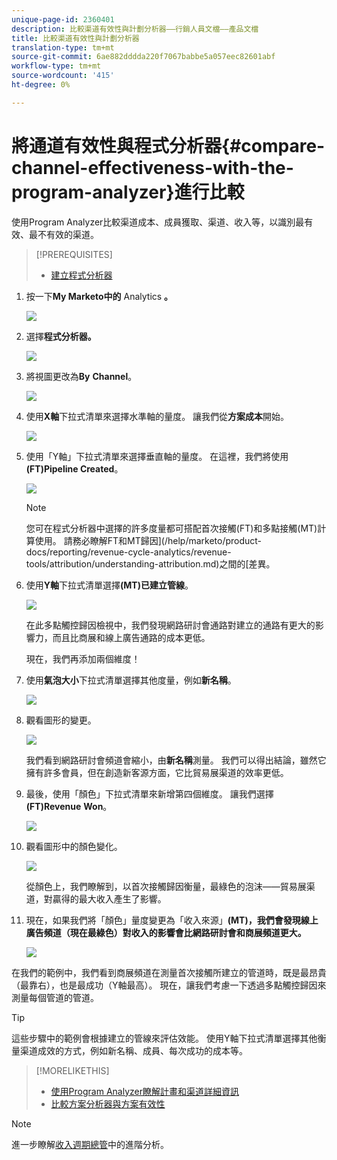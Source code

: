 ```yaml
---
unique-page-id: 2360401
description: 比較渠道有效性與計劃分析器——行銷人員文檔——產品文檔
title: 比較渠道有效性與計劃分析器
translation-type: tm+mt
source-git-commit: 6ae882dddda220f7067babbe5a057eec82601abf
workflow-type: tm+mt
source-wordcount: '415'
ht-degree: 0%

---
```



# 將通道有效性與程式分析器{#compare-channel-effectiveness-with-the-program-analyzer}進行比較

使用Program Analyzer比較渠道成本、成員獲取、渠道、收入等，以識別最有效、最不有效的渠道。

>[!PREREQUISITES]
>
>* [建立程式分析器](create-a-program-analyzer.md)


1. 按一下&#x200B;**My Marketo中的** Analytics **。**

   ![](assets/image2014-9-17-18-3a36-3a13.png)

1. 選擇&#x200B;**程式分析器。**

   ![](assets/image2014-9-17-18-3a36-3a40.png)

1. 將視圖更改為&#x200B;**By** **Channel**。

   ![](assets/image2014-9-17-18-3a36-3a59.png)

1. 使用&#x200B;**X軸**&#x200B;下拉式清單來選擇水準軸的量度。 讓我們從&#x200B;**方案成本**&#x200B;開始。

   ![](assets/image2014-9-17-18-3a37-3a7.png)

1. 使用「Y軸」下拉式清單來選擇垂直軸的量度。 在這裡，我們將使用&#x200B;**(FT)Pipeline Created**。

   ![](assets/image2014-9-17-18-3a37-3a50.png)

   >[!NOTE]
   >
   >您可在程式分析器中選擇的許多度量都可搭配首次接觸(FT)和多點接觸(MT)計算使用。 請務必瞭解FT和MT歸因](/help/marketo/product-docs/reporting/revenue-cycle-analytics/revenue-tools/attribution/understanding-attribution.md)之間的[差異。

1. 使用&#x200B;**Y軸**&#x200B;下拉式清單選擇&#x200B;**(MT)已建立管線**。

   ![](assets/image2014-9-17-18-3a39-3a5.png)

   在此多點觸控歸因檢視中，我們發現網路研討會通路對建立的通路有更大的影響力，而且比商展和線上廣告通路的成本更低。

   現在，我們再添加兩個維度！

1. 使用&#x200B;**氣泡大小**&#x200B;下拉式清單選擇其他度量，例如&#x200B;**新名稱**。

   ![](assets/image2014-9-17-18-3a39-3a36.png)

1. 觀看圖形的變更。

   ![](assets/image2014-9-17-18-3a39-3a55.png)

   我們看到網路研討會頻道會縮小，由&#x200B;**新名稱**&#x200B;測量。 我們可以得出結論，雖然它擁有許多會員，但在創造新客源方面，它比貿易展渠道的效率更低。

1. 最後，使用「顏色」下拉式清單來新增第四個維度。 讓我們選擇&#x200B;**(FT)Revenue** **Won**。

   ![](assets/image2014-9-17-18-3a41-3a7.png)

1. 觀看圖形中的顏色變化。

   ![](assets/image2014-9-17-18-3a41-3a19.png)

   從顏色上，我們瞭解到，以首次接觸歸因衡量，最綠色的泡沫——貿易展渠道，對贏得的最大收入產生了影響。

1. 現在，如果我們將「顏色」量度變更為「收入來源」**(MT)，我們會發現線上廣告頻道（現在最綠色）對收入的影響會比網路研討會和商展頻道更大。**

   ![](assets/image2014-9-17-18-3a41-3a40.png)

在我們的範例中，我們看到商展頻道在測量首次接觸所建立的管道時，既是最昂貴（最靠右），也是最成功（Y軸最高）。 現在，讓我們考慮一下透過多點觸控歸因來測量每個管道的管道。

>[!TIP]
>
>這些步驟中的範例會根據建立的管線來評估效能。 使用Y軸下拉式清單選擇其他衡量渠道成效的方式，例如新名稱、成員、每次成功的成本等。

>[!MORELIKETHIS]
>
>* [使用Program Analyzer瞭解計畫和渠道詳細資訊](explore-program-and-channel-details-with-the-program-analyzer.md)
>* [比較方案分析器與方案有效性](compare-program-effectiveness-with-the-program-analyzer.md)

>



>[!NOTE]
>
>進一步瞭解[收入週期總管](https://docs.marketo.com/display/docs/revenue+cycle+analytics)中的進階分析。
